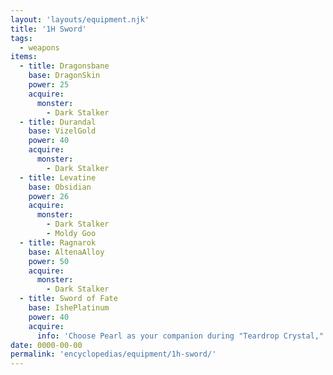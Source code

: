 ```yaml
---
layout: 'layouts/equipment.njk'
title: '1H Sword'
tags:
  - weapons
items:
  - title: Dragonsbane
    base: DragonSkin
    power: 25
    acquire: 
      monster: 
        - Dark Stalker
  - title: Durandal
    base: VizelGold
    power: 40
    acquire: 
      monster: 
        - Dark Stalker
  - title: Levatine
    base: Obsidian
    power: 26
    acquire: 
      monster: 
        - Dark Stalker
        - Moldy Goo
  - title: Ragnarok
    base: AltenaAlloy
    power: 50
    acquire: 
      monster: 
        - Dark Stalker
  - title: Sword of Fate
    base: IshePlatinum
    power: 40
    acquire: 
      info: 'Choose Pearl as your companion during "Teardrop Crystal," then speak with Elazul'
date: 0000-00-00
permalink: 'encyclopedias/equipment/1h-sword/'
---
```

